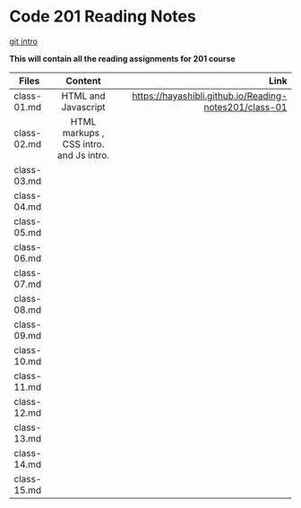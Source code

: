  # Code 201 Reading Notes
 [git intro](https://hayashibli.github.io/Reading-notes201/) 

 **This will contain all the reading assignments for 201 course**

|     Files      |              Content                   |  Link  |
|  ----------    |          :------------:                |------: |
| class-01.md  | HTML and Javascript                    | https://hayashibli.github.io/Reading-notes201/class-01 |
| class-02.md  | HTML markups , CSS intro. and Js intro.|
| class-03.md  |                          |  |
| class-04.md  |                          |  |
| class-05.md  |                          |  |
| class-06.md  |                          |  |
| class-07.md  |                          |  |
| class-08.md  |                          |  |
| class-09.md  |                          |  |
| class-10.md  |                          |  |
| class-11.md  |                          |  |
| class-12.md  |                          |  |
| class-13.md  |                          |  |
| class-14.md  |                          |  |
| class-15.md  |                          |  |